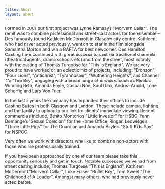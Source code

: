 ```yaml
---
title: About
layout: about
---
```


Formed in 2001 our first project was Lynne Ramsay’s "Morvern Callar".  The remit was to combine professional and street-cast actors for the ensemble – Des famously found Kathleen McDermott in Glasgow city centre.  Kathleen, who had never acted previously, went on to star in the film alongside Samantha Morton and  win a BAFTA for best newcomer. Des Hamilton Casting have continued with great success to cast via traditional channels (theatrical agents, drama schools etc) and from the street, most notably with the casting of Thomas Turgoose for "This is England". We are very proud to have worked on an eclectic mix of projects, including: "Bronson",  "Four Lions", "Antichrist", "Tyrannosaur",  "Wuthering Heights", and Channel 4’s "Top Boy", engaging with a broad range of directors such as Nicolas Winding Refn, Amanda Boyle, Gaspar Noe, Saul Dibb, Andrea Arnold, Lone Scherfig and Lars Von Trier.

In the last 5 years the company has expanded their offices to include Casting Suites in both Glasgow and London. These include camera, lighting, and the facility to upload to our link for clients’ immediate viewing. Recent commercials include, Benito Montorio’s "Little Investor" for HSBC, Yann Demange’s "Sexual Coercion" for the Home Office, Ringan Ledwidge’s "Three Little Pigs" for The Guardian and Amanda Boyle’s "Stuff Kids Say" for NSPCC.

Very often we work with directors who like to combine non-actors with those who are professionally trained.

If you have been approached by one of our team please take this opportunity seriously and get in touch. Notable successes we’ve had from street casting include; Thomas Turgoose "This is England", Kathleen McDermott "Morvern Callar", Luke Fraser "Bullet Boy", Tom Sweet "The Childhood of A Leader". Amongst many others, who had previously never acted before.